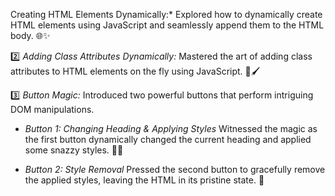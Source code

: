 Creating HTML Elements Dynamically:*
 Explored how to dynamically create HTML elements using JavaScript and seamlessly append them to the HTML body. 🌐✨

2️⃣ *Adding Class Attributes Dynamically:*
 Mastered the art of adding class attributes to HTML elements on the fly using JavaScript. 🎨🖌

3️⃣ *Button Magic:*
 Introduced two powerful buttons that perform intriguing DOM manipulations.

 - *Button 1: Changing Heading & Applying Styles*
 Witnessed the magic as the first button dynamically changed the current heading and applied some snazzy styles. 💫✨

 - *Button 2: Style Removal*
 Pressed the second button to gracefully remove the applied styles, leaving the HTML in its pristine state. 🧹
